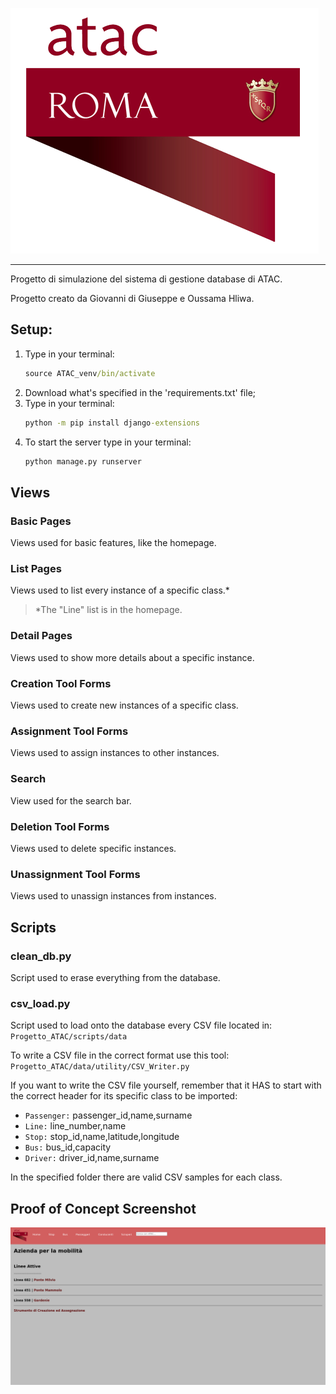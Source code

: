 ![ATAC Logo](https://github.com/Banana-Giova/Progetto_ATAC/blob/main/static/images/Logo_ATAC.png)

--------------------------------------------------------------------------------

Progetto di simulazione del sistema di gestione database di ATAC.

Progetto creato da Giovanni di Giuseppe e Oussama Hliwa.



## Setup:

1. Type in your terminal:
    ```cmd
    source ATAC_venv/bin/activate
    ```
2. Download what's specified in the 'requirements.txt' file;
3. Type in your terminal:
    ```cmd
    python -m pip install django-extensions
    ```
4. To start the server type in your terminal:
    ```cmd
    python manage.py runserver
    ```



## Views
### Basic Pages

Views used for basic features, like the homepage.

### List Pages

Views used to list every instance of a specific class.*
> *The "Line" list is in the homepage.

### Detail Pages

Views used to show more details about a specific instance.

### Creation Tool Forms

Views used to create new instances of a specific class.

### Assignment Tool Forms

Views used to assign instances to other instances.

### Search

View used for the search bar.

### Deletion Tool Forms

Views used to delete specific instances.

### Unassignment Tool Forms

Views used to unassign instances from instances.



## Scripts
### clean_db.py

Script used to erase everything from the database.

### csv_load.py

Script used to load onto the database every CSV file located in:\
    ```Progetto_ATAC/scripts/data```

To write a CSV file in the correct format use this tool:\
    ```Progetto_ATAC/data/utility/CSV_Writer.py```

If you want to write the CSV file yourself, remember that it HAS to start with the correct header for its specific class to be imported:
- `Passenger:` passenger_id,name,surname
- `Line:` line_number,name
- `Stop:` stop_id,name,latitude,longitude
- `Bus:` bus_id,capacity
- `Driver:` driver_id,name,surname

In the specified folder there are valid CSV samples for each class.

## Proof of Concept Screenshot

![SchermATAC](https://github.com/Banana-Giova/Progetto_ATAC/blob/main/static/images/schermatac.png)
